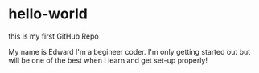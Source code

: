 # hello-world
this is my first GitHub Repo


My name is Edward I'm a begineer coder. I'm only getting started out but will be one of the best when I learn and get set-up properly!

